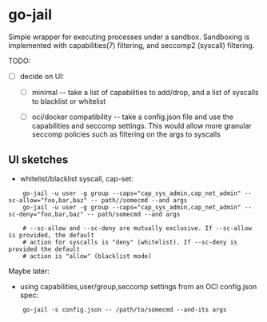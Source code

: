go-jail
=======

Simple wrapper for executing processes under a sandbox. Sandboxing is implemented
with capabilities(7) filtering, and seccomp2 (syscall) filtering.


TODO:
- [ ] decide on UI:
  - [ ] minimal -- take a list of capabilities to add/drop, and a list of syscalls to blacklist or whitelist
  - [ ] oci/docker compatibility -- take a config.json file and use the capabilities and seccomp
      settings. This would allow more granular seccomp policies such as filtering on the args
      to syscalls


UI sketches
-----------

- whitelist/blacklist syscall, cap-set:

```
    go-jail -u user -g group --caps="cap_sys_admin,cap_net_admin" --sc-allow="foo,bar,baz" -- path//somecmd --and args
    go-jail -u user -g group --caps="cap_sys_admin,cap_net_admin" --sc-deny="foo,bar,baz" -- path/somecmd --and args

    # --sc-allow and --sc-deny are mutually exclusive. If --sc-allow is provided, the default
    # action for syscalls is "deny" (whitelist). If --sc-deny is provided the default
    # action is "allow" (blacklist mode)
```

Maybe later:

- using capabilities,user/group,seccomp settings from an OCI config.json spec:

```
    go-jail -s config.json -- /path/to/somecmd --and-its args

```
